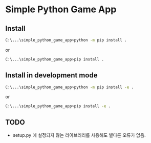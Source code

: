 # Simple Python Game App

## Install
```bash
C:\...\simple_python_game_app>python -m pip install .
```
or
```bash
C:\...\simple_python_game_app>pip install .
```

## Install in development mode

```bash
C:\...\simple_python_game_app>python -m pip install -e .
```
or
```bash
C:\...\simple_python_game_app>pip install -e .
```

## TODO
* setup.py 에 설정되지 않는 라이브러리를 사용해도 별다른 오류가 없음.